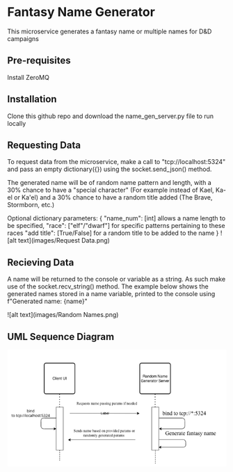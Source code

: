 # Fantasy Name Generator
This microservice generates a fantasy name or multiple names for D&D campaigns

## Pre-requisites
Install ZeroMQ

## Installation
Clone this github repo and download the name_gen_server.py file to run locally

## Requesting Data
To request data from the microservice, make a call to "tcp://localhost:5324" and pass an empty dictionary({}) using the socket.send_json() method. 

The generated name will be of random name pattern and length, with a 30% chance to have a "special character" (For example instead of Kael, Ka-el or Ka'el) and a 30% chance to have a random title added (The Brave, Stormborn, etc.)

Optional dictionary parameters:
{
    "name_num": [int] allows a name length to be specified,
    "race": ["elf"/"dwarf"] for specific patterns pertaining to these races
    "add title": [True/False] for a random title to be added to the name
}
![alt text](images/Request Data.png)

## Recieving Data
A name will be returned to the console or variable as a string. As such make use of  the socket.recv_string() method. The example below shows the generated names stored in a name variable, printed to the console using f"Generated name: {name}"

![alt text](images/Random Names.png)

## UML Sequence Diagram
![alt text](images/UML.png)

